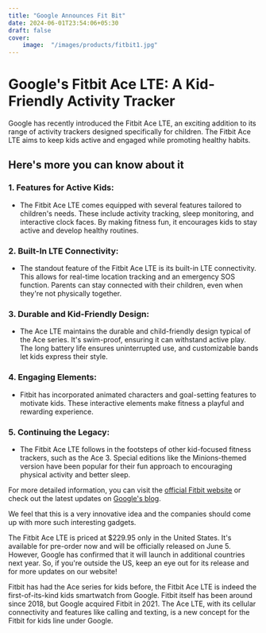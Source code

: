 ```yaml
---
title: "Google Announces Fit Bit"
date: 2024-06-01T23:54:06+05:30
draft: false
cover:
    image:  "/images/products/fitbit1.jpg"
---
```



# Google's Fitbit Ace LTE: A Kid-Friendly Activity Tracker

Google has recently introduced the Fitbit Ace LTE, an exciting addition to its range of activity trackers designed specifically for children. The Fitbit Ace LTE aims to keep kids active and engaged while promoting healthy habits.

## Here's more you can know about it

### 1. Features for Active Kids:
- The Fitbit Ace LTE comes equipped with several features tailored to children's needs. These include activity tracking, sleep monitoring, and interactive clock faces. By making fitness fun, it encourages kids to stay active and develop healthy routines.

### 2. Built-In LTE Connectivity:
- The standout feature of the Fitbit Ace LTE is its built-in LTE connectivity. This allows for real-time location tracking and an emergency SOS function. Parents can stay connected with their children, even when they're not physically together.

### 3. Durable and Kid-Friendly Design:
- The Ace LTE maintains the durable and child-friendly design typical of the Ace series. It's swim-proof, ensuring it can withstand active play. The long battery life ensures uninterrupted use, and customizable bands let kids express their style.

### 4. Engaging Elements:
- Fitbit has incorporated animated characters and goal-setting features to motivate kids. These interactive elements make fitness a playful and rewarding experience.

### 5. Continuing the Legacy:
- The Fitbit Ace LTE follows in the footsteps of other kid-focused fitness trackers, such as the Ace 3. Special editions like the Minions-themed version have been popular for their fun approach to encouraging physical activity and better sleep.

For more detailed information, you can visit the [official Fitbit website](https://www.fitbit.com) or check out the latest updates on [Google's blog](https://blog.google).

We feel that this is a very innovative idea and the companies should come up with more such interesting gadgets.

The Fitbit Ace LTE is priced at $229.95 only in the United States. It's available for pre-order now and will be officially released on June 5. However, Google has confirmed that it will launch in additional countries next year. So, if you're outside the US, keep an eye out for its release and for more updates on our website!

Fitbit has had the Ace series for kids before, the  Fitbit Ace LTE is indeed  the first-of-its-kind kids smartwatch from Google.
Fitbit itself has been around since 2018, but Google acquired Fitbit in 2021. The Ace LTE, with its cellular connectivity and features like calling and texting,  is a new concept for the Fitbit for kids line under Google.
